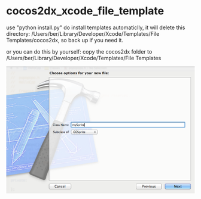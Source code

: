 cocos2dx_xcode_file_template
============================
use "python install.py" do install templates automaticlly, it will delete this directory: /Users/ber/Library/Developer/Xcode/Templates/File Templates/cocos2dx, so back up if you need it.

or you can do this by yourself:
copy the cocos2dx folder to /Users/ber/Library/Developer/Xcode/Templates/File Templates

![](./screenshot1.png)

